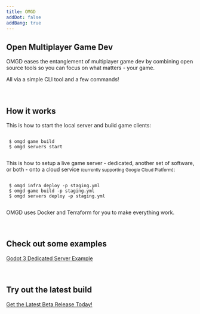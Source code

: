 ```yaml
---
title: OMGD
addDot: false
addBang: true
---
```

## Open Multiplayer Game Dev

OMGD eases the entanglement of multiplayer game dev by combining open source tools so you can focus on what matters - your game.

All via a simple CLI tool and a few commands!
<br />
<br />
<br />
 
## How it works

This is how to start the local server and build game clients:

```

 $ omgd game build
 $ omgd servers start
 
```

This is how to setup a live game server - dedicated, another set of software, or both - onto a cloud service <small>(currently supporting Google Cloud Platform)</small>:

```

 $ omgd infra deploy -p staging.yml
 $ omgd game build -p staging.yml
 $ omgd servers deploy -p staging.yml
 
```

OMGD uses Docker and Terraform for you to make everything work.
<br />
<br />
<br />

## Check out some examples

[Godot 3 Dedicated Server Example](https://github.com/newnoiseworks/omgd-godot3-dedicated-example)
<br />
<br />
<br />

## Try out the latest build

[Get the Latest Beta Release Today!](https://github.com/newnoiseworks/omgd/releases)
<br />
<br />
<br />
